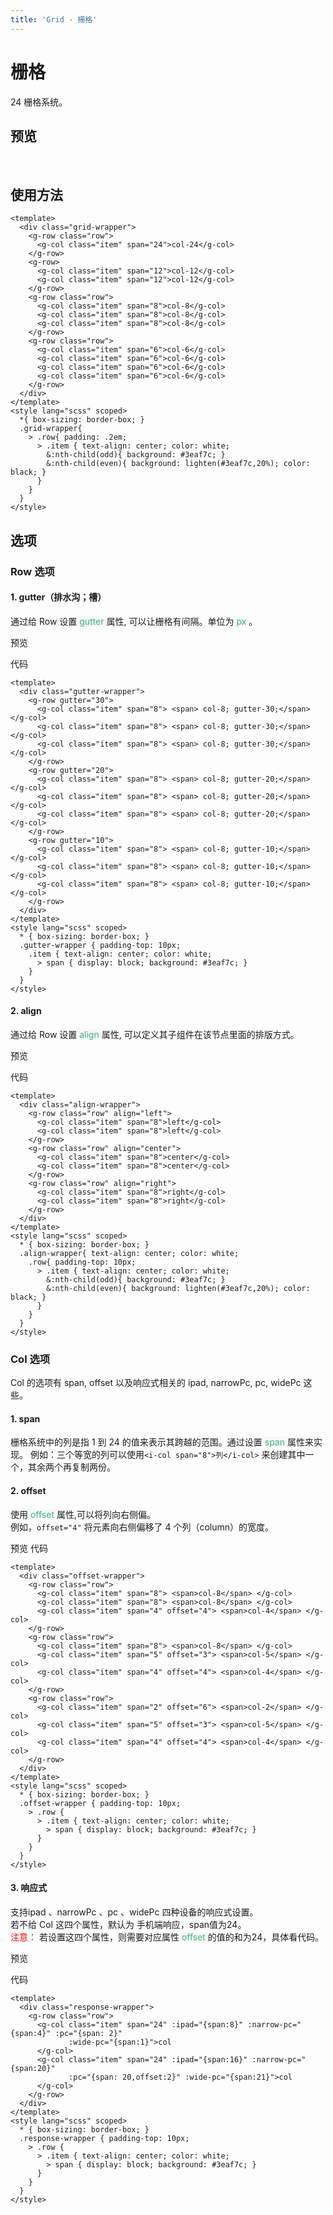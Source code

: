 ```yaml
---
title: 'Grid - 栅格'
---
```

# 栅格
24 栅格系统。

## 预览
&nbsp;
<ClientOnly>
  <grid-demo></grid-demo>
</ClientOnly>

## 使用方法
```vue
<template>
  <div class="grid-wrapper">
    <g-row class="row">
      <g-col class="item" span="24">col-24</g-col>
    </g-row>
    <g-row>
      <g-col class="item" span="12">col-12</g-col>
      <g-col class="item" span="12">col-12</g-col>
    </g-row>
    <g-row class="row">
      <g-col class="item" span="8">col-8</g-col>
      <g-col class="item" span="8">col-8</g-col>
      <g-col class="item" span="8">col-8</g-col>
    </g-row>
    <g-row class="row">
      <g-col class="item" span="6">col-6</g-col>
      <g-col class="item" span="6">col-6</g-col>
      <g-col class="item" span="6">col-6</g-col>
      <g-col class="item" span="6">col-6</g-col>
    </g-row>
  </div>
</template>
<style lang="scss" scoped>
  *{ box-sizing: border-box; }
  .grid-wrapper{
    > .row{ padding: .2em;
      > .item { text-align: center; color: white;
        &:nth-child(odd){ background: #3eaf7c; }
        &:nth-child(even){ background: lighten(#3eaf7c,20%); color: black; }
      }
    }
  }
</style>
```
## 选项
### Row 选项
#### 1. gutter（排水沟；槽）
通过给 Row 设置<span style='color:#3eaf7c;background-color:#F8F8F8'> gutter </span>属性, 可以让栅格有间隔。单位为<span style='color:#3eaf7c;background-color:#F8F8F8'> px </span>。    

预览  
<ClientOnly>
  <gutter-demo></gutter-demo>
</ClientOnly>

代码
```vue
<template>
  <div class="gutter-wrapper">
    <g-row gutter="30">
      <g-col class="item" span="8"> <span> col-8; gutter-30;</span> </g-col>
      <g-col class="item" span="8"> <span> col-8; gutter-30;</span> </g-col>
      <g-col class="item" span="8"> <span> col-8; gutter-30;</span> </g-col>
    </g-row>
    <g-row gutter="20">
      <g-col class="item" span="8"> <span> col-8; gutter-20;</span> </g-col>
      <g-col class="item" span="8"> <span> col-8; gutter-20;</span> </g-col>
      <g-col class="item" span="8"> <span> col-8; gutter-20;</span> </g-col>
    </g-row>
    <g-row gutter="10">
      <g-col class="item" span="8"> <span> col-8; gutter-10;</span> </g-col>
      <g-col class="item" span="8"> <span> col-8; gutter-10;</span> </g-col>
      <g-col class="item" span="8"> <span> col-8; gutter-10;</span> </g-col>
    </g-row>
  </div>
</template>
<style lang="scss" scoped>
  * { box-sizing: border-box; }
  .gutter-wrapper { padding-top: 10px;
    .item { text-align: center; color: white;
      > span { display: block; background: #3eaf7c; }
    }
  }
</style>
```
#### 2. align
通过给 Row 设置<span style='color:#3eaf7c;background-color:#F8F8F8'> align </span>属性, 可以定义其子组件在该节点里面的排版方式。  

预览  
<ClientOnly>
  <align-demo></align-demo>
</ClientOnly>

代码
```vue
<template>
  <div class="align-wrapper">
    <g-row class="row" align="left">
      <g-col class="item" span="8">left</g-col>
      <g-col class="item" span="8">left</g-col>
    </g-row>
    <g-row class="row" align="center">
      <g-col class="item" span="8">center</g-col>
      <g-col class="item" span="8">center</g-col>
    </g-row>
    <g-row class="row" align="right">
      <g-col class="item" span="8">right</g-col>
      <g-col class="item" span="8">right</g-col>
    </g-row>
  </div>
</template>
<style lang="scss" scoped>
  * { box-sizing: border-box; }
  .align-wrapper{ text-align: center; color: white;
    .row{ padding-top: 10px;
      > .item { text-align: center; color: white;
        &:nth-child(odd){ background: #3eaf7c; }
        &:nth-child(even){ background: lighten(#3eaf7c,20%); color: black; }
      }
    }
  }
</style>
```

### Col 选项
  Col 的选项有 span, offset 以及响应式相关的 ipad, narrowPc, pc, widePc 这些。
#### 1. span
栅格系统中的列是指 1 到 24 的值来表示其跨越的范围。通过设置<span style='color:#3eaf7c;background-color:#F8F8F8'> span </span>属性来实现。
例如：三个等宽的列可以使用`<i-col span="8">列</i-col>` 来创建其中一个，其余两个再复制两份。
#### 2. offset
使用<span style='color:#3eaf7c;background-color:#F8F8F8'> offset </span>属性,可以将列向右侧偏。  
例如，`offset="4"` 将元素向右侧偏移了 4 个列（column）的宽度。  

预览
<ClientOnly>
    <offset-demo></offset-demo>
</ClientOnly>
代码
```vue
<template>
  <div class="offset-wrapper">
    <g-row class="row">
      <g-col class="item" span="8"> <span>col-8</span> </g-col>
      <g-col class="item" span="8"> <span>col-8</span> </g-col>
      <g-col class="item" span="4" offset="4"> <span>col-4</span> </g-col>
    </g-row>
    <g-row class="row">
      <g-col class="item" span="8"> <span>col-8</span> </g-col>
      <g-col class="item" span="5" offset="3"> <span>col-5</span> </g-col>
      <g-col class="item" span="4" offset="4"> <span>col-4</span> </g-col>
    </g-row>
    <g-row class="row">
      <g-col class="item" span="2" offset="6"> <span>col-2</span> </g-col>
      <g-col class="item" span="5" offset="3"> <span>col-5</span> </g-col>
      <g-col class="item" span="4" offset="4"> <span>col-4</span> </g-col>
    </g-row>
  </div>
</template>
<style lang="scss" scoped>
  * { box-sizing: border-box; }
  .offset-wrapper { padding-top: 10px;
    > .row {
      > .item { text-align: center; color: white;
        > span { display: block; background: #3eaf7c; }
      }
    }
  }
</style>
```
#### 3. 响应式
支持ipad 、narrowPc 、pc 、widePc 四种设备的响应式设置。  
若不给 Col 这四个属性，默认为 手机端响应，span值为24。  
<span style='color:red;'>注意：</span>  若设置这四个属性，则需要对应属性<span style='color:#3eaf7c;background-color:#F8F8F8'> offset </span>的值的和为24，具体看代码。 

预览
<ClientOnly>
    <response-demo></response-demo>
</ClientOnly>

代码
```vue
<template>
  <div class="response-wrapper">
    <g-row class="row">
      <g-col class="item" span="24" :ipad="{span:8}" :narrow-pc="{span:4}" :pc="{span: 2}"
             :wide-pc="{span:1}">col
      </g-col>
      <g-col class="item" span="24" :ipad="{span:16}" :narrow-pc="{span:20}"
             :pc="{span: 20,offset:2}" :wide-pc="{span:21}">col
      </g-col>
    </g-row>
  </div>
</template>
<style lang="scss" scoped>
  * { box-sizing: border-box; }
  .response-wrapper { padding-top: 10px;
    > .row {
      > .item { text-align: center; color: white;
        > span { display: block; background: #3eaf7c; }
      }
    }
  }
</style>

```